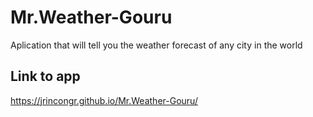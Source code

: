 # Mr.Weather-Gouru
Aplication that will tell you the weather forecast of any city in the world

## Link to app

https://jrincongr.github.io/Mr.Weather-Gouru/